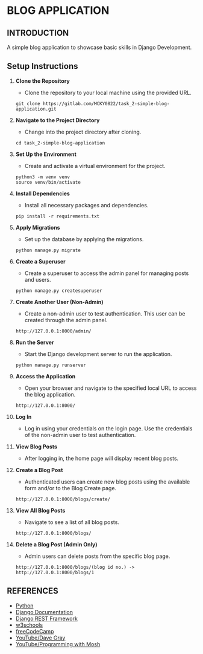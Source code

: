 # BLOG APPLICATION

## INTRODUCTION

A simple blog application to showcase basic skills in Django Development.

## Setup Instructions

1. **Clone the Repository**
   - Clone the repository to your local machine using the provided URL.
   ```
   git clone https://gitlab.com/MCKY0822/task_2-simple-blog-application.git
   ```

2. **Navigate to the Project Directory**
   - Change into the project directory after cloning.
   ```
   cd task_2-simple-blog-application
   ```

3. **Set Up the Environment**
   - Create and activate a virtual environment for the project.
   ```
   python3 -m venv venv
   source venv/bin/activate
   ```

4. **Install Dependencies**
   - Install all necessary packages and dependencies.
   ```
   pip install -r requirements.txt
   ```

5. **Apply Migrations**
   - Set up the database by applying the migrations.
   ```
   python manage.py migrate
   ```

6. **Create a Superuser**
   - Create a superuser to access the admin panel for managing posts and users.
   ```
   python manage.py createsuperuser
   ```

7. **Create Another User (Non-Admin)**
   - Create a non-admin user to test authentication. This user can be created through the admin panel.
   ```
   http://127.0.0.1:8000/admin/
   ```

8. **Run the Server**
   - Start the Django development server to run the application.
   ```
   python manage.py runserver
   ```

9. **Access the Application**
   - Open your browser and navigate to the specified local URL to access the blog application.
   ```
   http://127.0.0.1:8000/
   ```

10. **Log In**
    - Log in using your credentials on the login page. Use the credentials of the non-admin user to test authentication.

11. **View Blog Posts**
    - After logging in, the home page will display recent blog posts.
    
12. **Create a Blog Post**
    - Authenticated users can create new blog posts using the available form and/or to the Blog Create page.
    ```
    http://127.0.0.1:8000/blogs/create/
    ```

13. **View All Blog Posts**
    - Navigate to see a list of all blog posts.
    ```
    http://127.0.0.1:8000/blogs/
    ```

14. **Delete a Blog Post (Admin Only)**
    - Admin users can delete posts from the specific blog page.
    ```
    http://127.0.0.1:8000/blogs/(blog id no.) -> http://127.0.0.1:8000/blogs/1
    ```

## REFERENCES

- [Python](https://www.python.org)
- [Django Documentation](https://docs.djangoproject.com/en/5.1/)
- [Django REST Framework](https://www.django-rest-framework.org)
- [w3schools](https://www.w3schools.com/django/index.php)
- [freeCodeCamp](https://www.freecodecamp.org)
- [YouTube/Dave Gray](https://www.youtube.com/@DaveGrayTeachesCode)
- [YouTube/Programming with Mosh](https://www.youtube.com/@programmingwithmosh)
